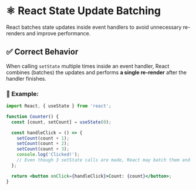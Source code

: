 # ⚛️ React State Update Batching

React batches state updates inside event handlers to avoid unnecessary re-renders and improve performance.


## ✅ Correct Behavior
When calling `setState` multiple times inside an event handler, React combines (batches) the updates and performs **a single re-render** after the handler finishes.

### 🧪 Example:

```jsx
import React, { useState } from 'react';

function Counter() {
  const [count, setCount] = useState(0);

  const handleClick = () => {
    setCount(count + 1);
    setCount(count + 2);
    setCount(count + 3);
    console.log('Clicked!');
	// Even though 3 setState calls are made, React may batch them and only re-render once.
  };

  return <button onClick={handleClick}>Count: {count}</button>;
}